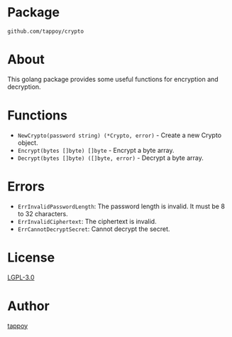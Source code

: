 # Package
`github.com/tappoy/crypto`

# About
This golang package provides some useful functions for encryption and decryption.

# Functions
- `NewCrypto(password string) (*Crypto, error)` - Create a new Crypto object.
- `Encrypt(bytes []byte) []byte` - Encrypt a byte array.
- `Decrypt(bytes []byte) ([]byte, error)` - Decrypt a byte array.

# Errors
- `ErrInvalidPasswordLength`: The password length is invalid. It must be 8 to 32 characters.
- `ErrInvalidCiphertext`: The ciphertext is invalid.
- `ErrCannotDecryptSecret`: Cannot decrypt the secret.

# License
[LGPL-3.0](LICENSE)

# Author
[tappoy](https://github.com/tappoy)
